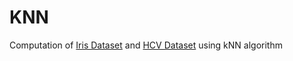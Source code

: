 # KNN

Computation of [Iris Dataset](https://archive.ics.uci.edu/ml/datasets/Iris) and [HCV Dataset](https://archive.ics.uci.edu/ml/datasets/HCV+data) using kNN algorithm

